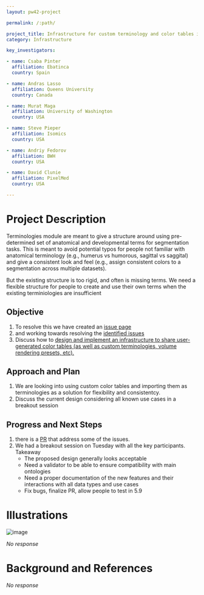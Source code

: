 ```yaml
---
layout: pw42-project

permalink: /:path/

project_title: Infrastructure for custom terminology and color tables in Slicer
category: Infrastructure

key_investigators:

- name: Csaba Pinter
  affiliation: Ebatinca
  country: Spain

- name: Andras Lasso
  affiliation: Queens University
  country: Canada

- name: Murat Maga
  affiliation: University of Washington
  country: USA

- name: Steve Pieper
  affiliation: Isomics
  country: USA

- name: Andriy Fedorov
  affiliation: BWH
  country: USA

- name: David Clunie
  affiliation: PixelMed
  country: USA

---
```


# Project Description

<!-- Add a short paragraph describing the project. -->


Terminologies module are meant to give a structure around using pre-determined set of anatomical and developmental terms for segmentation tasks. This is meant to avoid potential typos for people not familiar with anatomical terminology (e.g., humerus vs humorous, sagittal vs saggital) and give a consistent look and feel (e.g., assign consistent colors to a segmentation across multiple datasets). 

But the existing structure is too rigid, and often is missing terms. We need a flexible structure for people to create and use their own terms when the existing terminiologies are insufficient



## Objective

<!-- Describe here WHAT you would like to achieve (what you will have as end result). -->


1. To resolve this we have created an [issue page](https://github.com/Slicer/Slicer/issues/6975)
2. and working towards resolving the [identified issues](https://github.com/Slicer/Slicer/pull/8112)
3. Discuss how to [design and implement an infrastructure to share user-generated color tables (as well as custom terminologies, volume rendering presets, etc).](https://github.com/Slicer/Slicer/issues/6975#issuecomment-2581121209) 

## Approach and Plan

<!-- Describe here HOW you would like to achieve the objectives stated above. -->


1. We are looking into using custom color tables and importing them as terminologies as a solution for flexibility and consistentcy.
2. Discuss the current design considering all known use cases in a breakout session



## Progress and Next Steps

<!-- Update this section as you make progress, describing of what you have ACTUALLY DONE.
     If there are specific steps that you could not complete then you can describe them here, too. -->


1. there is a [PR](https://github.com/Slicer/Slicer/pull/8112) that address some of the issues.
2. We had a breakout session on Tuesday with all the key participants. Takeaway
    * The proposed design generally looks acceptable
    * Need a validator to be able to ensure compatibility with main ontologies
    * Need a proper documentation of the new features and their interactions with all data types and use cases
    * Fix bugs, finalize PR, allow people to test in 5.9


# Illustrations

<!-- Add pictures and links to videos that demonstrate what has been accomplished. -->

![image](https://github.com/user-attachments/assets/7deac812-bc55-4e88-8640-247f89429944)


_No response_



# Background and References

<!-- If you developed any software, include link to the source code repository.
     If possible, also add links to sample data, and to any relevant publications. -->


_No response_


